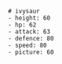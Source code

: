             # ivysaur
            - height: 60
            - hp: 62
            - attack: 63
            - defence: 80
            - speed: 80
            - picture: 60
    